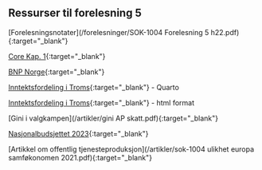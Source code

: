 ## Ressurser til forelesning 5

[Forelesningsnotater](/forelesninger/SOK-1004 Forelesning 5 h22.pdf){:target="_blank"}

[Core Kap. 1](https://www.core-econ.org/the-economy/book/text/01.html#subheadline){:target="_blank"}

[BNP Norge](https://www.ssb.no/nasjonalregnskap-og-konjunkturer/nasjonalregnskap/statistikk/nasjonalregnskap){:target="_blank"}

[Inntektsfordeling i Troms](/rkode/F5_inntektsfordeling_2015.qmd){:target="_blank"} - Quarto


[Inntektsfordeling i Troms](/rkode/F5_inntektsfordeling_2015.html){:target="_blank"} - html format


[Gini i valgkampen](/artikler/gini AP skatt.pdf){:target="_blank"}

[Nasjonalbudsjettet 2023](https://www.regjeringen.no/contentassets/85ceadfcd04b4f23b291223280efc83f/no/pdfs/stm202220230001000dddpdfs.pdf){:target="_blank"}

[Artikkel om offentlig tjenesteproduksjon](/artikler/sok-1004 ulikhet europa samføkonomen 2021.pdf){:target="_blank"}
